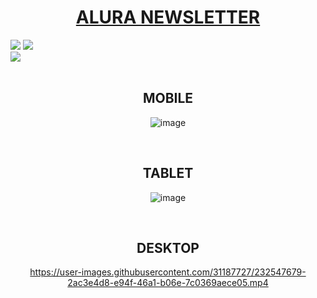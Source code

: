 <h1 align="center"> <a href="https://alura-newsletter-iynhdulhg-thalia-dani.vercel.app/" target="_blank" rel="noopener noreferrer">ALURA NEWSLETTER</a></h1>

<div>
  <img src="https://img.shields.io/badge/HTML-239120?style=for-the-badge&logo=html5&logoColor=white">
  <img src="https://img.shields.io/badge/TAILWIND%20CSS-239120?&style=for-the-badge&labelColor=9cf&color=9cf&logo=tailwindcss&logoColor=white">
  <br>
  <img src="https://img.shields.io/badge/Made%20for-VSCode-1f425f.svg">
</div><br>

<div align="center">
  <h2>MOBILE</h2>

  ![image](https://user-images.githubusercontent.com/31187727/232547380-ecf4d561-ccc8-4ec9-9695-8995d56d0307.png)

  <br>
  <h2>TABLET</h2>

  ![image](https://user-images.githubusercontent.com/31187727/232547108-8d99a343-a8fb-4a15-86d6-e8fa4bb9d8ca.png)

  <br>
  <h2>DESKTOP</h2>

  https://user-images.githubusercontent.com/31187727/232547679-2ac3e4d8-e94f-46a1-b06e-7c0369aece05.mp4

</div>

